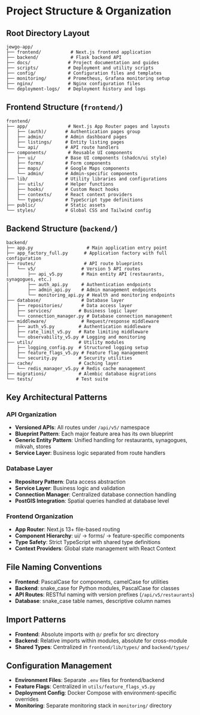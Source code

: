 # Project Structure & Organization

## Root Directory Layout
```
jewgo-app/
├── frontend/           # Next.js frontend application
├── backend/            # Flask backend API
├── docs/              # Project documentation and guides
├── scripts/           # Deployment and utility scripts
├── config/            # Configuration files and templates
├── monitoring/        # Prometheus, Grafana monitoring setup
├── nginx/             # Nginx configuration files
└── deployment-logs/   # Deployment history and logs
```

## Frontend Structure (`frontend/`)
```
frontend/
├── app/               # Next.js App Router pages and layouts
│   ├── (auth)/       # Authentication pages group
│   ├── admin/        # Admin dashboard pages
│   ├── listings/     # Entity listing pages
│   └── api/          # API route handlers
├── components/        # Reusable UI components
│   ├── ui/           # Base UI components (shadcn/ui style)
│   ├── forms/        # Form components
│   ├── maps/         # Google Maps components
│   └── admin/        # Admin-specific components
├── lib/              # Utility libraries and configurations
│   ├── utils/        # Helper functions
│   ├── hooks/        # Custom React hooks
│   ├── contexts/     # React context providers
│   └── types/        # TypeScript type definitions
├── public/           # Static assets
└── styles/           # Global CSS and Tailwind config
```

## Backend Structure (`backend/`)
```
backend/
├── app.py                    # Main application entry point
├── app_factory_full.py      # Application factory with full configuration
├── routes/                  # API route blueprints
│   └── v5/                 # Version 5 API routes
│       ├── api_v5.py       # Main entity API (restaurants, synagogues, etc.)
│       ├── auth_api.py     # Authentication endpoints
│       ├── admin_api.py    # Admin management endpoints
│       └── monitoring_api.py # Health and monitoring endpoints
├── database/               # Database layer
│   ├── repositories/       # Data access layer
│   ├── services/          # Business logic layer
│   └── connection_manager.py # Database connection management
├── middleware/             # Request/response middleware
│   ├── auth_v5.py         # Authentication middleware
│   ├── rate_limit_v5.py   # Rate limiting middleware
│   └── observability_v5.py # Logging and monitoring
├── utils/                 # Utility modules
│   ├── logging_config.py  # Structured logging setup
│   ├── feature_flags_v5.py # Feature flag management
│   └── security.py        # Security utilities
├── cache/                 # Caching layer
│   └── redis_manager_v5.py # Redis cache management
├── migrations/            # Alembic database migrations
└── tests/                # Test suite
```

## Key Architectural Patterns

### API Organization
- **Versioned APIs**: All routes under `/api/v5/` namespace
- **Blueprint Pattern**: Each major feature area has its own blueprint
- **Generic Entity Pattern**: Unified handling for restaurants, synagogues, mikvah, stores
- **Service Layer**: Business logic separated from route handlers

### Database Layer
- **Repository Pattern**: Data access abstraction
- **Service Layer**: Business logic and validation
- **Connection Manager**: Centralized database connection handling
- **PostGIS Integration**: Spatial queries handled at database level

### Frontend Organization
- **App Router**: Next.js 13+ file-based routing
- **Component Hierarchy**: ui/ → forms/ → feature-specific components
- **Type Safety**: Strict TypeScript with shared type definitions
- **Context Providers**: Global state management with React Context

## File Naming Conventions
- **Frontend**: PascalCase for components, camelCase for utilities
- **Backend**: snake_case for Python modules, PascalCase for classes
- **API Routes**: RESTful naming with version prefixes (`/api/v5/restaurants`)
- **Database**: snake_case table names, descriptive column names

## Import Patterns
- **Frontend**: Absolute imports with `@/` prefix for src directory
- **Backend**: Relative imports within modules, absolute for cross-module
- **Shared Types**: Centralized in `frontend/lib/types/` and `backend/types/`

## Configuration Management
- **Environment Files**: Separate `.env` files for frontend/backend
- **Feature Flags**: Centralized in `utils/feature_flags_v5.py`
- **Deployment Config**: Docker Compose with environment-specific overrides
- **Monitoring**: Separate monitoring stack in `monitoring/` directory
